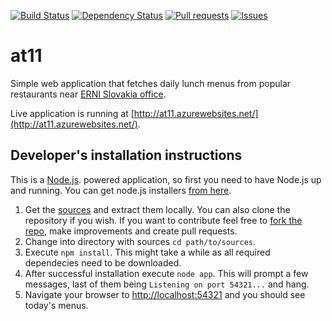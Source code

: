 [![Build Status](https://travis-ci.org/ERNICommunity/at11.svg?branch=master)](https://travis-ci.org/ERNICommunity/at11)
[![Dependency Status](https://david-dm.org/ERNICommunity/at11.svg)](https://david-dm.org/ERNICommunity/at11)
[![Pull requests](http://issuestats.com/github/ERNICommunity/at11/badge/pr)](http://issuestats.com/github/ERNICommunity/at11)
[![Issues](http://issuestats.com/github/ERNICommunity/at11/badge/issue)](http://issuestats.com/github/ERNICommunity/at11)

at11
==========

Simple web application that fetches daily lunch menus from popular restaurants near [ERNI Slovakia office](http://erni.sk).

Live application is running at [http://at11.azurewebsites.net/](http://at11.azurewebsites.net/).


Developer's installation instructions
---

This is a [Node.js](http://nodejs.org). powered application, so first you need to have Node.js up and running. You can get node.js installers [from here](http://nodejs.org/download/).

1. Get the [sources](https://github.com/at11/at11/archive/master.zip) and extract them locally. You can also clone the repository if you wish. If you want to contribute feel free to [fork the repo](https://help.github.com/articles/fork-a-repo), make improvements and create pull requests.
2. Change into directory with sources `cd path/to/sources`.
3. Execute `npm install`. This might take a while as all required dependecies need to be downloaded.
4. After successful installation execute `node app`. This will prompt a few messages, last of them being `Listening on port 54321...` and hang.
5. Navigate your browser to [http://localhost:54321](http://localhost:54321) and you should see today's menus.

